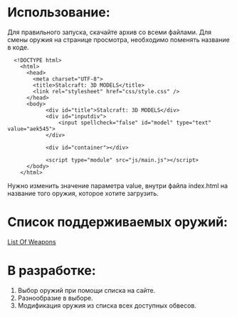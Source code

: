 # Использование:
Для правильного запуска, скачайте архив со всеми файлами.
Для смены оружия на странице просмотра, необходимо поменять название в коде.

      <!DOCTYPE html>
        <html>
          <head>
            <meta charset="UTF-8">
            <title>Stalcraft: 3D MODELS</title>
            <link rel="stylesheet" href="css/style.css" />
          </head>
          <body>
                <div id="title">Stalcraft: 3D MODELS</div>
                <div id="inputdiv">
                    <input spellcheck="false" id="model" type="text" value="aek545">
                </div>

                <div id="container"></div>

                <script type="module" src="js/main.js"></script>
          </body>
        </html>
Нужно изменить значение параметра value, внутри файла index.html на название того оружия, которое хотите загрузить.
# Список поддерживаемых оружий:
[List Of Weapons](https://github.com/reoireopit/Stalcraft-3D-Models-Viewer/blob/main/list%20of%20weapons)
# В разработке:
1. Выбор оружий при помощи списка на сайте.
2. Разнообразие в выборе.
3. Модификация оружия из списка всех доступных обвесов.
